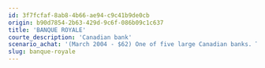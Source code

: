 ```yaml
---
id: 3f7fcfaf-8ab8-4b66-ae94-c9c41b9de0cb
origin: b90d7854-2b63-429d-9c6f-086b09c1c637
title: 'BANQUE ROYALE'
courte_description: 'Canadian bank'
scenario_achat: '(March 2004 - $62) One of five large Canadian banks. Through its national networks of branches, offers a wide range of financial services in the traditional banking sector (deposits and loans) as well as in adjacent sectors such as wealth management, capital markets and insurance. In the past, large Canadian banks have obtained an attractive average ROE without taking excessice risks. Royal Bank also has operations in international markets which allow it to better serve its multinational clients. Deserves a P/E ratio lower than that of the overall market.'
slug: banque-royale
---
```

